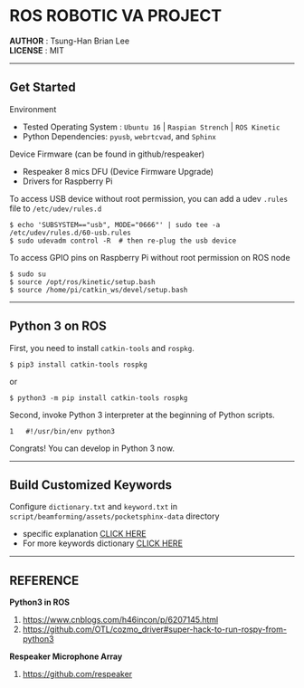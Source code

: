# ROS ROBOTIC VA PROJECT

__AUTHOR__ : Tsung-Han Brian Lee <br />
__LICENSE__ : MIT

---

## Get Started

Environment
  * Tested Operating System : `Ubuntu 16` | `Raspian Strench` | `ROS Kinetic`
  * Python Dependencies: `pyusb`, `webrtcvad`, and `Sphinx`

Device Firmware (can be found in github/respeaker)
  * Respeaker 8 mics DFU (Device Firmware Upgrade)
  * Drivers for Raspberry Pi

To access USB device without root permission, you can add a udev `.rules` file to `/etc/udev/rules.d`
```
$ echo 'SUBSYSTEM=="usb", MODE="0666"' | sudo tee -a /etc/udev/rules.d/60-usb.rules
$ sudo udevadm control -R  # then re-plug the usb device
```
To access GPIO pins on Raspberry Pi without root permission on ROS node
```
$ sudo su
$ source /opt/ros/kinetic/setup.bash
$ source /home/pi/catkin_ws/devel/setup.bash
```


---

## Python 3 on ROS

First, you need to install `catkin-tools` and `rospkg`.
```
$ pip3 install catkin-tools rospkg
```
or
```
$ python3 -m pip install catkin-tools rospkg
```
Second, invoke Python 3 interpreter at the beginning of Python scripts.
```
1   #!/usr/bin/env python3
```
Congrats! You can develop in Python 3 now.

---

## Build Customized Keywords

Configure `dictionary.txt` and `keyword.txt` in `script/beamforming/assets/pocketsphinx-data` directory
<ul>
	<li>specific explanation
    <a href="https://github.com/respeaker/get_started_with_respeaker/issues/68">CLICK HERE</a>
  </li>
	<li>For more keywords dictionary
		<a href="https://raw.githubusercontent.com/respeaker/pocketsphinx-data/master/dictionary.txt">CLICK HERE</a>
  </li>
</ul>

---

## REFERENCE

__Python3 in ROS__
  1. https://www.cnblogs.com/h46incon/p/6207145.html
  2. https://github.com/OTL/cozmo_driver#super-hack-to-run-rospy-from-python3

__Respeaker Microphone Array__
  1. https://github.com/respeaker
